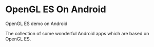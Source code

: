 # OpenGL ES On Android

OpenGL ES demo on Android

The collection of some wonderful Android apps which are based on OpenGL ES.
